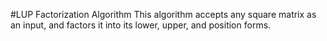 #LUP Factorization Algorithm
This algorithm accepts any square matrix as an input, and factors it into its lower, upper, and position forms.